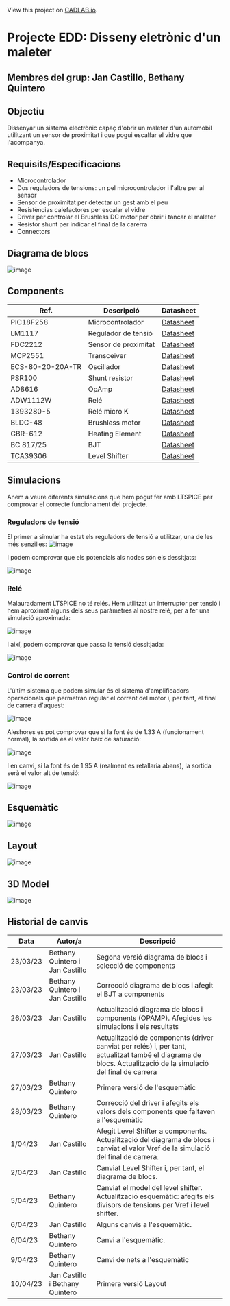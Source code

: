 View this project on [CADLAB.io](https://cadlab.io/project/26669). 

# Projecte EDD: Disseny eletrònic d'un maleter
**Membres del grup:** Jan Castillo, Bethany Quintero
----------------------------------------------------
## Objectiu
Dissenyar un sistema electrònic capaç d'obrir un maleter d'un automòbil utilitzant un sensor de proximitat i que pogui escalfar el vidre que l'acompanya.

## Requisits/Especificacions
- Microcontrolador 
- Dos reguladors de tensions: un pel microcontrolador i l'altre per al sensor
- Sensor de proximitat per detectar un gest amb el peu 
- Resistèncias calefactores per escalar el vidre
- Driver per controlar el Brushless DC motor per obrir i tancar el maleter
- Resistor shunt per indicar el final de la carerra
- Connectors

## Diagrama de blocs
![image](https://user-images.githubusercontent.com/128420038/229339225-fc47c08a-41fb-4cfa-a7b3-572c4002b129.png)







## Components
| Ref. | Descripció| Datasheet |
| ------ | -----------------| ------------------|
|PIC18F258|Microcontrolador|[Datasheet](https://www.mouser.es/datasheet/2/268/41159e-30206.pdf)|
|LM1117|Regulador de tensió|[Datasheet](https://www.ti.com/lit/ds/snos412q/snos412q.pdf?ts=1679503528555&ref_url=https%253A%252F%252Fwww.ti.com%252F)|
|FDC2212|Sensor de proximitat|[Datasheet](https://www.ti.com/lit/ds/symlink/fdc2212-q1.pdf?ts=1679569328592&ref_url=https%253A%252F%252Fwww.ti.com%252Fproduct%252FFDC2212-Q1)|
|MCP2551|Transceiver|[Datasheet](https://www.mouser.es/datasheet/2/268/20001667G-1115479.pdf)|
|ECS-80-20-20A-TR|Oscillador|[Datasheet](https://ecsxtal.com/store/pdf/csm-8r.pdf)|
|PSR100|Shunt resistor|[Datasheet](https://fscdn.rohm.com/en/products/databook/datasheet/passive/resistor/chip_resistor/psr-e.pdf)|
|AD8616|OpAmp|[Datasheet](https://www.analog.com/media/en/technical-documentation/data-sheets/AD8615_8616_8618.pdf)|
|ADW1112W|Relé|[Datasheet](https://www.datasheetq.com/datasheet-download/853198/1/Panasonic/ADW1112W)|
|1393280-5|Relé micro K|[Datasheet](https://www.te.com/commerce/DocumentDelivery/DDEController?Action=srchrtrv&DocNm=V23086X0000A001&DocType=Data+Sheet&DocLang=English&DocFormat=pdf&PartCntxt=1393280-5)|
|BLDC-48|Brushless motor|[Datasheet](https://www.farnell.com/datasheets/526541.pdf)|
|GBR-612|Heating Element|[Datasheet](https://www.tme.eu/Document/745dece1e8a1927996aa7af3a5cfc3a0/GBR-612_ENG.pdf)|
|BC 817/25|BJT|[Datasheet](https://pdf1.alldatasheet.com/datasheet-pdf/view/16111/PHILIPS/BC817-25.html)|
|TCA39306|Level Shifter|[Datasheet](https://www.ti.com/lit/ds/symlink/tca39306.pdf?ts=1680614676613&ref_url=https%253A%252F%252Fwww.google.com%252F)|


## Simulacions
Anem a veure diferents simulacions que hem pogut fer amb LTSPICE per comprovar el correcte funcionament del projecte.
### Reguladors de tensió
El primer a simular ha estat els reguladors de tensió a utilitzar, una de les més senzilles:
![image](https://user-images.githubusercontent.com/128420038/227760246-3e0efe11-65da-41eb-b58c-1ed1ec8b9907.png)

I podem comprovar que els potencials als nodes són els dessitjats:

![image](https://user-images.githubusercontent.com/128420038/227760309-8d6813f3-3f38-48f9-ae12-8ec50400e39f.png)

### Relé
Malauradament LTSPICE no té relés. Hem utilitzat un interruptor per tensió i hem aproximat alguns dels seus paràmetres al nostre relé, per a fer una simulació aproximada:

![image](https://user-images.githubusercontent.com/128420038/227760389-f3919231-660b-4d24-bc1f-4cc55b69f14e.png)

I així, podem comprovar que passa la tensió dessitjada:

![image](https://user-images.githubusercontent.com/128420038/227760407-5c292cef-1b9b-4fa3-b518-837812bd249a.png)

### Control de corrent
L'últim sistema que podem simular és el sistema d'amplificadors operacionals que permetran regular el corrent del motor i, per tant, el final de carrera d'aquest:

![image](https://user-images.githubusercontent.com/128420038/229271632-b0513e5e-26a8-4b4c-8614-7f9909abfa8c.png)



Aleshores es pot comprovar que si la font és de 1.33 A (funcionament normal), la sortida és el valor baix de saturació:

![image](https://user-images.githubusercontent.com/128420038/229271663-7c15f7c8-27c9-4324-a3b2-15aeda58307d.png)


I en canvi, si la font és de 1.95 A (realment es retallaria abans), la sortida serà el valor alt de tensió:

![image](https://user-images.githubusercontent.com/128420038/229271793-8ee0b926-4a4c-4e1a-be12-ad74cd024eb2.png)



## Esquemàtic
![image](https://user-images.githubusercontent.com/127347516/230963120-2baa00c0-b32f-429a-b891-1db578f01f9a.png)

## Layout
![image](https://user-images.githubusercontent.com/127347516/230963364-444642c7-471c-4e10-a308-bdf73de773ef.png)

## 3D Model
![image](https://user-images.githubusercontent.com/127347516/230963483-fc79ef15-3ec2-4a93-8964-1bc1b3172276.png)



## Historial de canvis
|Data| Autor/a |Descripció|
| ------ | -----------------| ------------------|
|23/03/23|Bethany Quintero i Jan Castillo|Segona versió diagrama de blocs i selecció de components|
|23/03/23|Bethany Quintero i Jan Castillo|Correcció diagrama de blocs i afegit el BJT a components|
|26/03/23|Jan Castillo|Actualització diagrama de blocs i components (OPAMP). Afegides les simulacions i els resultats|
|27/03/23|Jan Castillo|Actualització de components (driver canviat per relés) i, per tant, actualitzat també el diagrama de blocs. Actualització de la simulació del final de carrera|
|27/03/23| Bethany Quintero | Primera versió de l'esquemàtic|
|28/03/23| Bethany Quintero | Correcció del driver i afegits els valors dels components que faltaven a l'esquemàtic|
|1/04/23| Jan Castillo |Afegit Level Shifter a components. Actualització del diagrama de blocs i canviat el valor Vref de la simulació del final de carrera.|
|2/04/23| Jan Castillo |Canviat Level Shifter i, per tant, el diagrama de blocs.|
|5/04/23| Bethany Quintero | Canviat el model del level shifter. Actualització esquemàtic: afegits els divisors de tensions per Vref i level shifter.|
|6/04/23| Jan Castillo | Alguns canvis a l'esquemàtic.|
|6/04/23| Bethany Quintero | Canvi a l'esquemàtic.|
|9/04/23| Bethany Quintero | Canvi de nets a l'esquemàtic|
|10/04/23| Jan Castillo i Bethany Quintero |Primera versió Layout|
